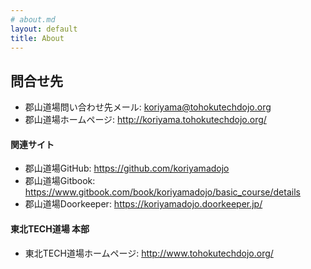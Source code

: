 ```yaml
---
# about.md
layout: default
title: About
---
```


## 問合せ先

* 郡山道場問い合わせ先メール: koriyama@tohokutechdojo.org
* 郡山道場ホームページ: <http://koriyama.tohokutechdojo.org/>

#### 関連サイト

* 郡山道場GitHub: <https://github.com/koriyamadojo>
* 郡山道場Gitbook: <https://www.gitbook.com/book/koriyamadojo/basic_course/details>
* 郡山道場Doorkeeper: <https://koriyamadojo.doorkeeper.jp/>

#### 東北TECH道場 本部

* 東北TECH道場ホームページ: <http://www.tohokutechdojo.org/>

